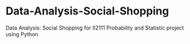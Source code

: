 # Data-Analysis-Social-Shopping

Data Analysis: Social Shopping for II2111 Probability and Statistic project using Python
